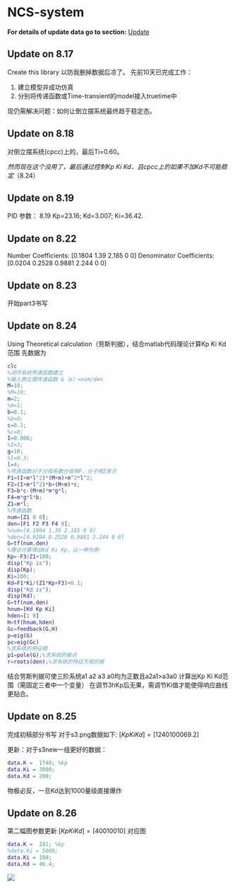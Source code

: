 # NCS-system
**For details of update data go to section:** 
[Update](https://github.com/DiegoCao/NCS-system/blob/master/Update%20Notes)

## Update on 8.17 
Create this library 以防我删掉数据后凉了。
先前10天已完成工作：
1. 建立模型并成功仿真
2. 分别将传递函数或Time-transient的model接入truetime中

现仍需解决问题：如何让倒立摆系统最终趋于稳定态。
## Update on 8.18

对倒立摆系统(cpcc)上的，最后Ti=0.60。

*然而现在这个没用了，最后通过控制Kp Ki Kd，且cpcc上的如果不加Kd不可能稳定*（8.24）

## Update on 8.19
PID 参数：
8.19
Kp=23.16; Kd=3.007; Ki=36.42.

## Update on 8.22
Number Coefficients: 
[0.1804 1.39 2.185 0 0]
Denominator Coefficients:
[0.0204 0.2528 0.9881 2.244 0 0]

## Update on 8.23
开始part3书写

## Update on 8.24
Using Theoretical calculation（劳斯判据），结合matlab代码理论计算Kp Ki Kd范围
先数据为
```matlab
clc
%闭环系统传递函数建立
%输入倒立摆传递函数 G（e）=num/den
M=10;
%M=10;
m=2;
%m=1;
b=0.1;
%b=0;
c=0.1;
%c=0;
I=0.006;
%I=3;
g=10;
%l=0.3;
l=4;
%传递函数分子分母系数分母用F，分子用Z表示
F1=(I+m*l^2)*(M+m)+m^2*l^2;
F2=(I+m*l^2)*b+(M+m)*c;
F3=b*c-(M+m)*m*g*l;
F4=m*g*l*b;
Z1=m*l;
%传递函数
num=[Z1 0 0];
den=[F1 F2 F3 F4 0];
%num=[0.1804 1.39 2.185 0 0]
%den=[0.0204 0.2528 0.9881 2.244 0 0]
G=tf(num,den)
%理论计算得出Kd Ki Kp，以一种为例
Kp=-F3/Z1+100;
disp("Kp is");
disp(Kp);
Ki=100;
Kd=F1*Ki/(Z1*Kp+F3)+0.1;
disp("Kd is");
disp(Kd);
G=tf(num,den)
hnum=[Kd Kp Ki]
hden=[1 0]
H=tf(hnum,hden)
Gc=feedback(G,H)
p=eig(G)
pc=eig(Gc)
%求系统的特征根
p1=pole(G);%求系统的极点
r=roots(den);%求系统的特征方程的根
```
结合劳斯判据可使三阶系统a1 a2 a3 a0均为正数且a2a1>a3a0
计算出Kp Ki Kd范围（需固定三者中一个变量）
在调节3hKp后无果，需调节Ki值才能使得响应曲线更贴合。

## Update on 8.25
完成初稿部分书写
对于s3.png数据如下:
$[Kp Ki Kd]=[1240 1000 69.2]$

更新：对于s3new一组更好的数据：
```matlab
data.K =  1740; %kp
data.Ki = 3000;
data.Kd = 200;
```
物极必反，一旦Kd达到1000量级直接爆炸

## Update on 8.26
第二幅图参数更新
$[Kp Ki Kd]=[400 100 10]$
对应图
```matlab
data.K =  241; %kp
%data.Ki = 5000;
data.Ki = 100;
data.Kd = 46.4;
```
![](https://codimd.s3.shivering-isles.com/demo/uploads/upload_95c235030edd0e289b6307928b2b872b.png)
